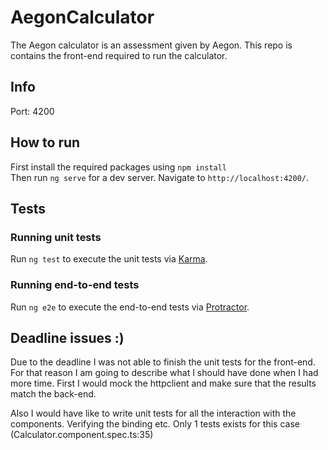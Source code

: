 # AegonCalculator

The Aegon calculator is an assessment given by Aegon. This repo is contains the front-end required to run the
calculator.

## Info
Port: 4200

## How to run

First install the required packages using `npm install`  
Then run `ng serve` for a dev server. Navigate to `http://localhost:4200/`.

## Tests

### Running unit tests

Run `ng test` to execute the unit tests via [Karma](https://karma-runner.github.io).

### Running end-to-end tests

Run `ng e2e` to execute the end-to-end tests via [Protractor](http://www.protractortest.org/).

## Deadline issues :)

Due to the deadline I was not able to finish the unit tests for the front-end. For that reason I am going to describe
what I should have done when I had more time. First I would mock the httpclient and make sure that the results match the
back-end.  

Also I would have like to write unit tests for all the interaction with the components. Verifying the binding etc. Only 1 tests exists for this case (Calculator.component.spec.ts:35)


